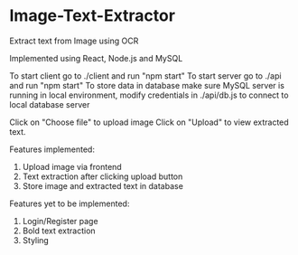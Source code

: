 # Image-Text-Extractor
Extract text from Image using OCR

Implemented using React, Node.js and MySQL

To start client go to ./client and run "npm start"
To start server go to ./api and run "npm start"
To store data in database make sure MySQL server is running in local environment, modify credentials in ./api/db.js to connect to local database server

Click on "Choose file" to upload image
Click on "Upload" to view extracted text.

Features implemented:
1. Upload image via frontend
2. Text extraction after clicking upload button
3. Store image and extracted text in database

Features yet to be implemented:
1. Login/Register page
2. Bold text extraction
3. Styling

